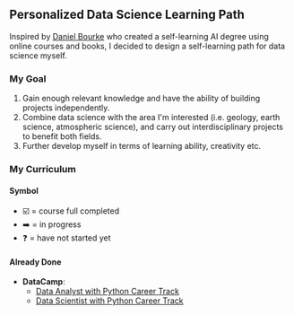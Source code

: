## Personalized Data Science Learning Path

Inspired by [Daniel Bourke](https://mrdbourke.com/blog/aimastersdegree) who created a self-learning AI degree using online courses and books, I decided to design a self-learning path for data science myself.


### My Goal
1. Gain enough relevant knowledge and have the ability of building projects independently. 
2. Combine data science with the area I'm interested (i.e. geology, earth science, atmospheric science), and carry out interdisciplinary 
   projects to benefit both fields.
3. Further develop myself in terms of learning ability, creativity etc.


### My Curriculum

#### Symbol
- :ballot_box_with_check: = course full completed
- :arrow_right: = in progress
- :question: = have not started yet

#### Already Done
- **DataCamp**:
   - [Data Analyst with Python Career Track](https://www.datacamp.com/tracks/data-analyst-with-python)
   - [Data Scientist with Python Career Track](https://www.datacamp.com/tracks/data-scientist-with-python)
